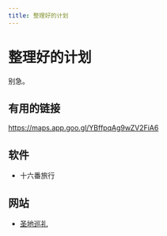 ```yaml
---
title: 整理好的计划
---
```


# 整理好的计划

别急。

## 有用的链接

https://maps.app.goo.gl/YBffpqAg9wZV2FiA6

## 软件

- 十六番旅行

## 网站

- [圣地巡礼](https://anitabi.cn/)
